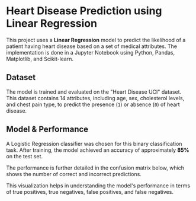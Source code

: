 # Heart Disease Prediction using Linear Regression

This project uses a **Linear Regression** model to predict the likelihood of a patient having heart disease based on a set of medical attributes. The implementation is done in a Jupyter Notebook using Python, Pandas, Matplotlib, and Scikit-learn.

## Dataset

The model is trained and evaluated on the "Heart Disease UCI" dataset. This dataset contains 14 attributes, including age, sex, cholesterol levels, and chest pain type, to predict the presence (`1`) or absence (`0`) of heart disease.

## Model & Performance

A Logistic Regression classifier was chosen for this binary classification task. After training, the model achieved an accuracy of approximately **85%** on the test set.

The performance is further detailed in the confusion matrix below, which shows the number of correct and incorrect predictions.

This visualization helps in understanding the model's performance in terms of true positives, true negatives, false positives, and false negatives.
